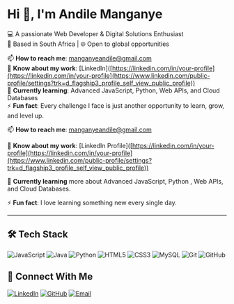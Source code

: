 # Hi 👋, I'm Andile Manganye  
💻 A passionate Web Developer & Digital Solutions Enthusiast  
📍 Based in South Africa | 🌐 Open to global opportunities  

📫 **How to reach me**: [manganyeandile@gmail.com](mailto:manganyeandile@gmail.com)  
📄 **Know about my work**: [LinkedIn]([https://linkedin.com/in/your-profile](https://linkedin.com/in/your-profile](https://www.linkedin.com/public-profile/settings?trk=d_flagship3_profile_self_view_public_profile))  
🌱 **Currently learning**: Advanced JavaScript, Python, Web APIs, and Cloud Databases  
⚡ **Fun fact**: Every challenge I face is just another opportunity to learn, grow, and level up.

📫 **How to reach me**: manganyeandile@gmail.com  

📄 **Know about my work**: [LinkedIn Profile]([https://linkedin.com/in/your-profile](https://linkedin.com/in/your-profile](https://www.linkedin.com/public-profile/settings?trk=d_flagship3_profile_self_view_public_profile))  

🌱 **Currently learning** more about Advanced JavaScript, Python , Web APIs, and Cloud Databases.  

⚡ **Fun fact**: I love learning something new every single day.

---

## 🛠 Tech Stack

![JavaScript](https://img.shields.io/badge/JavaScript-ES6+-F7DF1E?logo=javascript&logoColor=black)
![Java](https://img.shields.io/badge/Java-ED8B00?logo=openjdk&logoColor=white)
![Python](https://img.shields.io/badge/Python-3776AB?logo=python&logoColor=white)
![HTML5](https://img.shields.io/badge/HTML5-E34F26?logo=html5&logoColor=white)
![CSS3](https://img.shields.io/badge/CSS3-1572B6?logo=css3&logoColor=white)
![MySQL](https://img.shields.io/badge/MySQL-005C84?logo=mysql&logoColor=white)
![Git](https://img.shields.io/badge/Git-F05032?logo=git&logoColor=white)
![GitHub](https://img.shields.io/badge/GitHub-181717?logo=github&logoColor=white)

## 🤝 Connect With Me

[![LinkedIn](https://img.shields.io/badge/LinkedIn-0A66C2?logo=linkedin&logoColor=white)]([https://linkedin.com/in/your-profile](https://www.linkedin.com/public-profile/settings?trk=d_flagship3_profile_self_view_public_profile))
[![GitHub](https://img.shields.io/badge/GitHub-181717?logo=github&logoColor=white)]([https://github.com/YourUsername](https://github.com/Andile45))
[![Email](https://img.shields.io/badge/Email-D14836?logo=gmail&logoColor=white)](mailto:manganyeandile@gmail.com)
